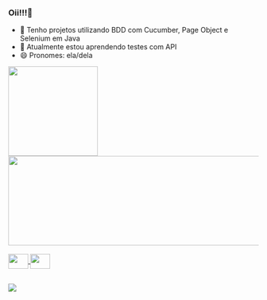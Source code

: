 ### Oii!!!👋

- 🧐 Tenho projetos utilizando BDD com Cucumber, Page Object e Selenium em Java
- 🌱 Atualmente estou aprendendo testes com API
- 😄 Pronomes: ela/dela

<div>
<a href="https://github.com/angelavf721">
<img height="180em" src="https://github-readme-stats.vercel.app/api?username=angelavf721&show_icons=true&theme=radical">
<img height="180em" width="550px" src="https://github-readme-stats.vercel.app/api/top-langs/?username=angelavf721&layout=compact">
</div>

<div style="display: inline_block"><br>
  <img align="center" height="30" width="40" src="https://cdn.jsdelivr.net/gh/devicons/devicon/icons/cucumber/cucumber-plain.svg">
  <img align="center" height="30" width="40" src="https://cdn.jsdelivr.net/gh/devicons/devicon/icons/java/java-original.svg">
</div>
  
  ##

<div>
<a href ="https://angelavasconcelos780@gmail.com"><img src="https://img.shields.io/badge/-Gmail-%23333?style=for-the-badge&logo=gmail&logoColor=white" target="_blank"></a>
</div>
